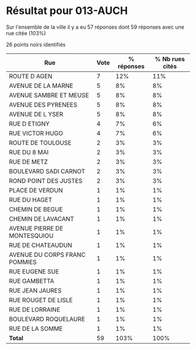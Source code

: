 # Résultat pour 013-AUCH

Sur l'ensemble de la ville il y a eu 57 réponses dont 59 réponses avec une rue citée (103%)

26 points noirs identifiés

| Rue | Vote | % réponses | % Nb rues cités|
|-----|------|------------|----------------|
| ROUTE D AGEN | 7 | 12% | 11%|
| AVENUE DE LA MARNE | 5 | 8% | 8%|
| AVENUE SAMBRE ET MEUSE | 5 | 8% | 8%|
| AVENUE DES PYRENEES | 5 | 8% | 8%|
| AVENUE DE L YSER | 5 | 8% | 8%|
| RUE D ETIGNY | 4 | 7% | 6%|
| RUE VICTOR HUGO | 4 | 7% | 6%|
| ROUTE DE TOULOUSE | 2 | 3% | 3%|
| RUE DU 8 MAI | 2 | 3% | 3%|
| RUE DE METZ | 2 | 3% | 3%|
| BOULEVARD SADI CARNOT | 2 | 3% | 3%|
| ROND POINT DES JUSTES | 2 | 3% | 3%|
| PLACE DE VERDUN | 1 | 1% | 1%|
| RUE DU HAGET | 1 | 1% | 1%|
| CHEMIN DE BEGUE | 1 | 1% | 1%|
| CHEMIN DE LAVACANT | 1 | 1% | 1%|
| AVENUE PIERRE DE MONTESQUIOU | 1 | 1% | 1%|
| RUE DE CHATEAUDUN | 1 | 1% | 1%|
| AVENUE DU CORPS FRANC POMMIES | 1 | 1% | 1%|
| RUE EUGENE SUE | 1 | 1% | 1%|
| RUE GAMBETTA | 1 | 1% | 1%|
| RUE JEAN JAURES | 1 | 1% | 1%|
| RUE ROUGET DE LISLE | 1 | 1% | 1%|
| RUE DE LORRAINE | 1 | 1% | 1%|
| BOULEVARD ROQUELAURE | 1 | 1% | 1%|
| RUE DE LA SOMME | 1 | 1% | 1%|
| **Total** | 59 | 103% | 100%|
